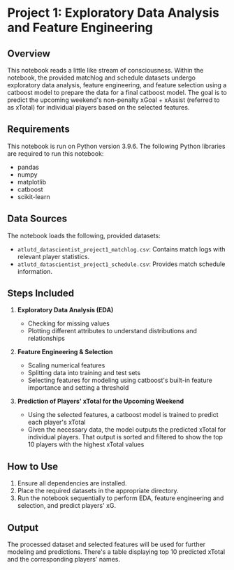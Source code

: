 # Project 1: Exploratory Data Analysis and Feature Engineering

## Overview

This notebook reads a little like stream of consciousness. Within the notebook, the provided matchlog and schedule datasets undergo exploratory data analysis, feature engineering, and feature selection using a catboost model to prepare the data for a final catboost model. The goal is to predict the upcoming weekend's non-penalty xGoal + xAssist (referred to as xTotal) for individual players based on the selected features.

## Requirements

This notebook is run on Python version 3.9.6. The following Python libraries are required to run this notebook:

- pandas
- numpy
- matplotlib
- catboost
- scikit-learn

## Data Sources

The notebook loads the following, provided datasets:

- `atlutd_datascientist_project1_matchlog.csv`: Contains match logs with relevant player statistics.
- `atlutd_datascientist_project1_schedule.csv`: Provides match schedule information.

## Steps Included

1. **Exploratory Data Analysis (EDA)**
   - Checking for missing values
   - Plotting different attributes to understand distributions and relationships

2. **Feature Engineering & Selection**
   - Scaling numerical features
   - Splitting data into training and test sets
   - Selecting features for modeling using catboost's built-in feature importance and setting a threshold

3. **Prediction of Players' xTotal for the Upcoming Weekend**
   - Using the selected features, a catboost model is trained to predict each player's xTotal
   - Given the necessary data, the model outputs the predicted xTotal for individual players. That output is sorted and filtered to show the top 10 players with the highest xTotal values

## How to Use

1. Ensure all dependencies are installed.
2. Place the required datasets in the appropriate directory.
3. Run the notebook sequentially to perform EDA, feature engineering and selection, and predict players' xG.

## Output

The processed dataset and selected features will be used for further modeling and predictions. There's a table displaying top 10 predicted xTotal and the corresponding players' names.
